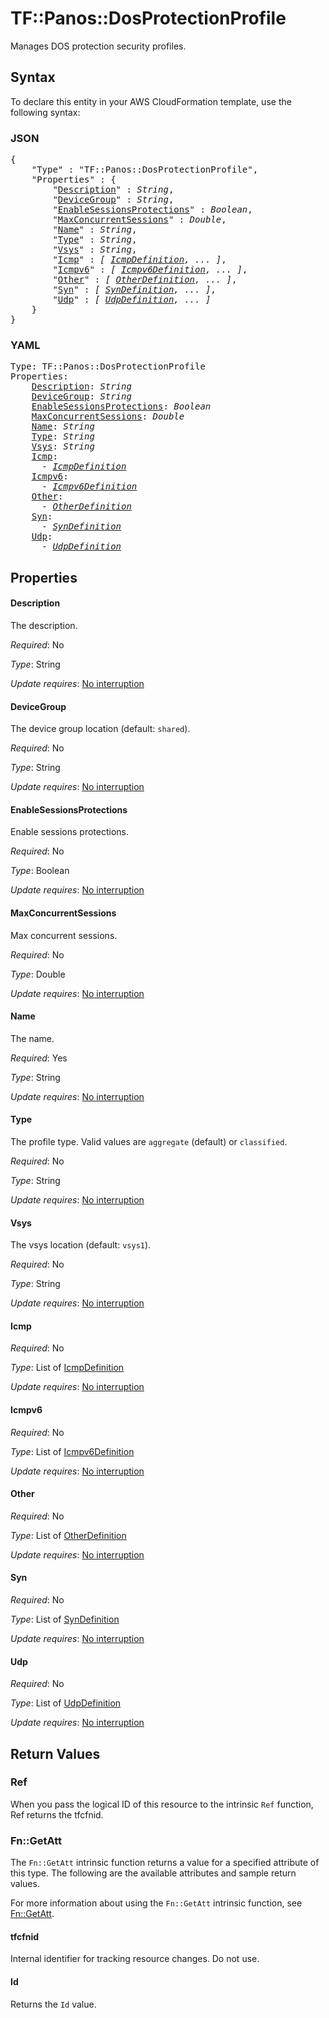 # TF::Panos::DosProtectionProfile

Manages DOS protection security profiles.

## Syntax

To declare this entity in your AWS CloudFormation template, use the following syntax:

### JSON

<pre>
{
    "Type" : "TF::Panos::DosProtectionProfile",
    "Properties" : {
        "<a href="#description" title="Description">Description</a>" : <i>String</i>,
        "<a href="#devicegroup" title="DeviceGroup">DeviceGroup</a>" : <i>String</i>,
        "<a href="#enablesessionsprotections" title="EnableSessionsProtections">EnableSessionsProtections</a>" : <i>Boolean</i>,
        "<a href="#maxconcurrentsessions" title="MaxConcurrentSessions">MaxConcurrentSessions</a>" : <i>Double</i>,
        "<a href="#name" title="Name">Name</a>" : <i>String</i>,
        "<a href="#type" title="Type">Type</a>" : <i>String</i>,
        "<a href="#vsys" title="Vsys">Vsys</a>" : <i>String</i>,
        "<a href="#icmp" title="Icmp">Icmp</a>" : <i>[ <a href="icmpdefinition.md">IcmpDefinition</a>, ... ]</i>,
        "<a href="#icmpv6" title="Icmpv6">Icmpv6</a>" : <i>[ <a href="icmpv6definition.md">Icmpv6Definition</a>, ... ]</i>,
        "<a href="#other" title="Other">Other</a>" : <i>[ <a href="otherdefinition.md">OtherDefinition</a>, ... ]</i>,
        "<a href="#syn" title="Syn">Syn</a>" : <i>[ <a href="syndefinition.md">SynDefinition</a>, ... ]</i>,
        "<a href="#udp" title="Udp">Udp</a>" : <i>[ <a href="udpdefinition.md">UdpDefinition</a>, ... ]</i>
    }
}
</pre>

### YAML

<pre>
Type: TF::Panos::DosProtectionProfile
Properties:
    <a href="#description" title="Description">Description</a>: <i>String</i>
    <a href="#devicegroup" title="DeviceGroup">DeviceGroup</a>: <i>String</i>
    <a href="#enablesessionsprotections" title="EnableSessionsProtections">EnableSessionsProtections</a>: <i>Boolean</i>
    <a href="#maxconcurrentsessions" title="MaxConcurrentSessions">MaxConcurrentSessions</a>: <i>Double</i>
    <a href="#name" title="Name">Name</a>: <i>String</i>
    <a href="#type" title="Type">Type</a>: <i>String</i>
    <a href="#vsys" title="Vsys">Vsys</a>: <i>String</i>
    <a href="#icmp" title="Icmp">Icmp</a>: <i>
      - <a href="icmpdefinition.md">IcmpDefinition</a></i>
    <a href="#icmpv6" title="Icmpv6">Icmpv6</a>: <i>
      - <a href="icmpv6definition.md">Icmpv6Definition</a></i>
    <a href="#other" title="Other">Other</a>: <i>
      - <a href="otherdefinition.md">OtherDefinition</a></i>
    <a href="#syn" title="Syn">Syn</a>: <i>
      - <a href="syndefinition.md">SynDefinition</a></i>
    <a href="#udp" title="Udp">Udp</a>: <i>
      - <a href="udpdefinition.md">UdpDefinition</a></i>
</pre>

## Properties

#### Description

The description.

_Required_: No

_Type_: String

_Update requires_: [No interruption](https://docs.aws.amazon.com/AWSCloudFormation/latest/UserGuide/using-cfn-updating-stacks-update-behaviors.html#update-no-interrupt)

#### DeviceGroup

The device group location (default: `shared`).

_Required_: No

_Type_: String

_Update requires_: [No interruption](https://docs.aws.amazon.com/AWSCloudFormation/latest/UserGuide/using-cfn-updating-stacks-update-behaviors.html#update-no-interrupt)

#### EnableSessionsProtections

Enable sessions protections.

_Required_: No

_Type_: Boolean

_Update requires_: [No interruption](https://docs.aws.amazon.com/AWSCloudFormation/latest/UserGuide/using-cfn-updating-stacks-update-behaviors.html#update-no-interrupt)

#### MaxConcurrentSessions

Max concurrent sessions.

_Required_: No

_Type_: Double

_Update requires_: [No interruption](https://docs.aws.amazon.com/AWSCloudFormation/latest/UserGuide/using-cfn-updating-stacks-update-behaviors.html#update-no-interrupt)

#### Name

The name.

_Required_: Yes

_Type_: String

_Update requires_: [No interruption](https://docs.aws.amazon.com/AWSCloudFormation/latest/UserGuide/using-cfn-updating-stacks-update-behaviors.html#update-no-interrupt)

#### Type

The profile type.  Valid values are `aggregate` (default)
or `classified`.

_Required_: No

_Type_: String

_Update requires_: [No interruption](https://docs.aws.amazon.com/AWSCloudFormation/latest/UserGuide/using-cfn-updating-stacks-update-behaviors.html#update-no-interrupt)

#### Vsys

The vsys location (default: `vsys1`).

_Required_: No

_Type_: String

_Update requires_: [No interruption](https://docs.aws.amazon.com/AWSCloudFormation/latest/UserGuide/using-cfn-updating-stacks-update-behaviors.html#update-no-interrupt)

#### Icmp

_Required_: No

_Type_: List of <a href="icmpdefinition.md">IcmpDefinition</a>

_Update requires_: [No interruption](https://docs.aws.amazon.com/AWSCloudFormation/latest/UserGuide/using-cfn-updating-stacks-update-behaviors.html#update-no-interrupt)

#### Icmpv6

_Required_: No

_Type_: List of <a href="icmpv6definition.md">Icmpv6Definition</a>

_Update requires_: [No interruption](https://docs.aws.amazon.com/AWSCloudFormation/latest/UserGuide/using-cfn-updating-stacks-update-behaviors.html#update-no-interrupt)

#### Other

_Required_: No

_Type_: List of <a href="otherdefinition.md">OtherDefinition</a>

_Update requires_: [No interruption](https://docs.aws.amazon.com/AWSCloudFormation/latest/UserGuide/using-cfn-updating-stacks-update-behaviors.html#update-no-interrupt)

#### Syn

_Required_: No

_Type_: List of <a href="syndefinition.md">SynDefinition</a>

_Update requires_: [No interruption](https://docs.aws.amazon.com/AWSCloudFormation/latest/UserGuide/using-cfn-updating-stacks-update-behaviors.html#update-no-interrupt)

#### Udp

_Required_: No

_Type_: List of <a href="udpdefinition.md">UdpDefinition</a>

_Update requires_: [No interruption](https://docs.aws.amazon.com/AWSCloudFormation/latest/UserGuide/using-cfn-updating-stacks-update-behaviors.html#update-no-interrupt)

## Return Values

### Ref

When you pass the logical ID of this resource to the intrinsic `Ref` function, Ref returns the tfcfnid.

### Fn::GetAtt

The `Fn::GetAtt` intrinsic function returns a value for a specified attribute of this type. The following are the available attributes and sample return values.

For more information about using the `Fn::GetAtt` intrinsic function, see [Fn::GetAtt](https://docs.aws.amazon.com/AWSCloudFormation/latest/UserGuide/intrinsic-function-reference-getatt.html).

#### tfcfnid

Internal identifier for tracking resource changes. Do not use.

#### Id

Returns the <code>Id</code> value.

